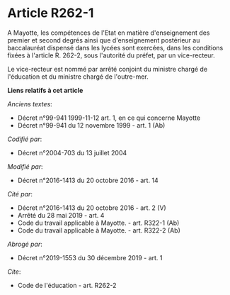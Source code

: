 # Article R262-1

A Mayotte, les compétences de l'Etat en matière d'enseignement des premier et second degrés ainsi que d'enseignement
postérieur au baccalauréat dispensé dans les lycées sont exercées, dans les conditions fixées à l'article R. 262-2, sous
l'autorité du préfet, par un vice-recteur. 

Le vice-recteur est nommé par arrêté conjoint du ministre chargé de l'éducation et du ministre chargé de l'outre-mer.

**Liens relatifs à cet article**

_Anciens textes_:

  - Décret n°99-941 1999-11-12 art. 1, en ce qui concerne Mayotte
  - Décret n°99-941 du 12 novembre 1999 - art. 1 (Ab)

_Codifié par_:

  - Décret n°2004-703 du 13 juillet 2004

_Modifié par_:

  - Décret n°2016-1413 du 20 octobre 2016 - art. 14

_Cité par_:

  - Décret n°2016-1413 du 20 octobre 2016 - art. 2 (V)
  - Arrêté du 28 mai 2019 - art. 4
  - Code du travail applicable à Mayotte. - art. R322-1 (Ab)
  - Code du travail applicable à Mayotte. - art. R322-2 (Ab)

_Abrogé par_:

  - Décret n°2019-1553 du 30 décembre 2019 - art. 1

_Cite_:

  - Code de l'éducation - art. R262-2
